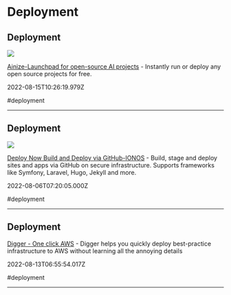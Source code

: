 # Deployment

## Deployment

![](https://ainize.ai/images/cover_image.png)

[Ainize-Launchpad for open-source AI projects](https://ainize.ai) - Instantly run or deploy any open source projects for free.

2022-08-15T10:26:19.979Z

#deployment

---

## Deployment

![](https://www.ionos.com/logo.png)

[Deploy Now Build and Deploy via GitHub-IONOS](https://www.ionos.com/hosting/deploy-now?ref=producthunt) - Build, stage and deploy sites and apps via GitHub on secure infrastructure. Supports frameworks like Symfony, Laravel, Hugo, Jekyll and more.

2022-08-06T07:20:05.000Z

#deployment

---

## Deployment

[Digger - One click AWS](https://digger.dev) - Digger helps you quickly deploy best-practice infrastructure to AWS without learning all the annoying details

2022-08-13T06:55:54.017Z

#deployment

---
